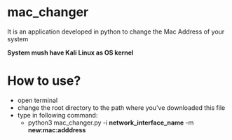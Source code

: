 # mac_changer

It is an application developed in python to change the Mac Address of your system

**System mush have Kali Linux as OS kernel**



# How to use?

- open terminal
- change the root directory to the path where you've downloaded this file
- type in following command:
    - python3 mac_changer.py -i **network_interface_name** -m **new:mac:adddress**
